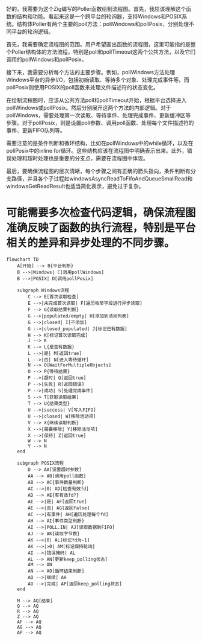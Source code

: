 好的，我需要为这个Zig编写的Poller函数绘制流程图。首先，我应该理解这个函数的结构和功能。看起来这是一个跨平台的轮询器，支持Windows和POSIX系统。结构体Poller有两个主要的poll方法：pollWindows和pollPosix，分别处理不同平台的轮询逻辑。

首先，我需要确定流程图的范围。用户希望画出函数的流程图，这里可能指的是整个Poller结构体的方法流程，特别是poll和pollTimeout这两个公共方法，以及它们调用的pollWindows和pollPosix。

接下来，我需要分析每个方法的主要步骤。例如，pollWindows方法处理Windows平台的异步I/O，包括初始读取、等待多个对象、处理完成事件等。而pollPosix则使用POSIX的poll函数来处理文件描述符的状态变化。

在绘制流程图时，应该从公共方法poll和pollTimeout开始，根据平台选择进入pollWindows或pollPosix。然后分别展开这两个方法的内部逻辑。对于pollWindows，需要处理第一次读取、等待事件、处理完成事件、更新缓冲区等步骤。对于pollPosix，则是设置poll参数、调用poll函数、处理每个文件描述符的事件、更新FIFO队列等。

需要注意的是条件判断和循环结构，比如在pollWindows中的while循环，以及在pollPosix中的inline for循环。这些结构应该在流程图中明确表示出来。此外，错误处理和超时处理也是重要的分支点，需要在流程图中体现。

最后，要确保流程图的层次清晰，每个步骤之间有正确的箭头指向，条件判断有分支路径，并且各个子过程如windowsAsyncReadToFifoAndQueueSmallRead和windowsGetReadResult也适当简化表示，避免过于复杂。

可能需要多次检查代码逻辑，确保流程图准确反映了函数的执行流程，特别是平台相关的差异和异步处理的不同步骤。
================================================
```mermaid
flowchart TD
    A[开始] --> B{平台判断}
    B -->|Windows| C[调用pollWindows]
    B -->|POSIX| D[调用pollPosix]
    
    subgraph Windows流程
        C --> E[首次读取检查]
        E -->|未完成首次读取| F[遍历枚举字段进行异步读取]
        F --> G{读取结果判断}
        G -->|populated/empty| H[添加到活动列表]
        G -->|closed| I[不添加]
        G -->|closed_populated| J[标记已有数据]
        H --> K[标记首次读取完成]
        J --> K
        K --> L{是否有数据}
        L -->|是| M[返回true]
        L -->|否| N[进入等待循环]
        N --> O[WaitForMultipleObjects]
        O --> P{等待结果}
        P -->|超时| Q[返回true]
        P -->|失败| R[返回错误]
        P -->|成功| S[处理完成事件]
        S --> T[获取读取结果]
        T --> U{结果类型}
        U -->|success| V[写入FIFO]
        U -->|closed| W[移除活动项]
        V --> X{继续读取判断}
        X -->|需要移除| Y[移除活动项]
        X -->|保持| Z[返回true]
        W --> N
        Y --> N
    end
    
    subgraph POSIX流程
        D --> AA[设置超时参数]
        AA --> AB[调用poll函数]
        AB --> AC{事件数量判断}
        AC -->|0| AD[检查有效fd]
        AD --> AE{有有效fd?}
        AE -->|是| AF[返回true]
        AE -->|否| AG[返回false]
        AC -->|有事件| AH[遍历处理每个fd]
        AH --> AI{事件类型判断}
        AI -->|POLL.IN| AJ[读取数据到FIFO]
        AJ --> AK{读取字节数}
        AK -->|0| AL[标记fd为-1]
        AK -->|>0| AM[标记保持轮询]
        AI -->|错误掩码| AL
        AL --> AN[更新keep_polling状态]
        AM --> AN
        AN --> AO[循环结束判断]
        AO -->|继续| AH
        AO -->|完成| AP[返回keep_polling状态]
    end
    
    M --> AQ[结束]
    Q --> AQ
    R --> AQ
    Z --> AQ
    AF --> AQ
    AG --> AQ
    AP --> AQ
```